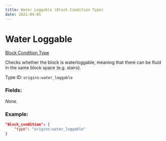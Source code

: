 ```yaml
---
title: Water Loggable (Block Condition Type)
date: 2021-04-05
---
```


# Water Loggable

[Block Condition Type](../block_condition_types.md)

Checks whether the block is waterloggable, meaning that there can be fluid in the same block space (e.g. stairs).

Type ID: `origins:water_loggable`

### Fields:

_None._

### Example:
```json
"block_condition": {
    "type": "origins:water_loggable"
}
```
